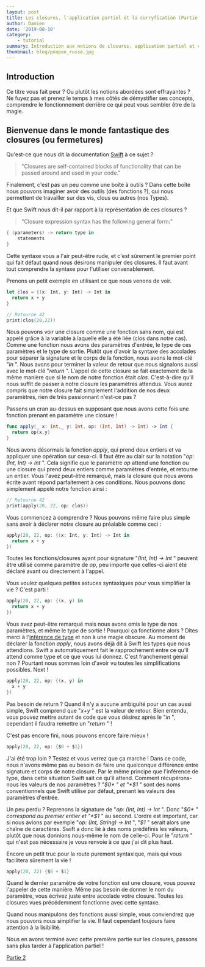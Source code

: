 ```yaml
---
layout: post
title: Les closures, l'application partiel et la curryfication (Partie 1/3) (French version)
author: Damien
date: '2019-08-10'
category:
    - tutorial
summary: Introduction aux notions de closures, application partiel et curryfication
thumbnail: blog/poupee_russe.jpg
---
```



## Introduction

Ce titre vous fait peur ? Ou plutôt les notions abordées sont effrayantes ?
Ne fuyez pas et prenez le temps à mes côtés de démystifier ses concepts, comprendre le fonctionnement derrière ce qui peut vous sembler être de la magie.

## Bienvenue dans le monde fantastique des closures (ou fermetures)

Qu'est-ce que nous dit la documentation [Swift](https://docs.swift.org/swift-book/LanguageGuide/Closures.html) à ce sujet ?

> "Closures are self-contained blocks of functionality that can be passed around and used in your code."

Finalement, c'est pas un peu comme une boîte à outils ? Dans cette boîte nous pouvons imaginer avoir des outils (des fonctions ?), qui nous permettent de travailler sur des vis, clous ou autres (nos Types).

Et que Swift nous dit-il par rapport à la représentation de ces closures ?

> "Closure expression syntax has the following general form:"
```swift
{ (parameters) -> return type in
    statements
}
```

Cette syntaxe vous a l'air peut-être rude, et c'est sûrement le premier point qui fait défaut quand nous désirons manipuler des closures.
Il faut avant tout comprendre la syntaxe pour l'utiliser convenablement.

Prenons un petit exemple en utilisant ce que nous venons de voir.

```swift
let clos = {(x: Int, y: Int) -> Int in
  return x + y
}

// Retourne 42
print(clos(20,22))
```

Nous pouvons voir une closure comme une fonction sans nom, qui est appelé grâce à la variable à laquelle elle a été liée (clos dans notre cas).
Comme une fonction nous avons des paramètres d'entrée, le type de ces paramètres et le type de sortie.
Plutôt que d'avoir la syntaxe des accolades pour séparer la signature et le corps de la fonction, nous avons le mot-clé "*in* ".
Nous avons pour terminer la valeur de retour que nous signalons aussi avec le mot-clé "*return* ".
L'appel de cette closure se fait exactement de la même manière que si le nom de notre fonction était *clos*.
C'est-à-dire qu'il nous suffit de passer à notre closure les paramètres attendus.
Vous aurez compris que notre closure fait simplement l'addition de nos deux paramètres, rien de très passionnant n'est-ce pas ?

Passons un cran au-dessus en supposant que nous avons cette fois une fonction prenant en paramètre une closure !

```swift
func apply(_ x: Int,_ y: Int, op: (Int, Int) -> Int) -> Int {
  return op(x,y)
}
```

Nous avons désormais la fonction *apply*, qui prend deux entiers et va appliquer une opération sur ceux-ci.
Il faut être au clair sur la notation "*op: (Int, Int) -> Int* ".
Cela signifie que le paramètre *op* attend une fonction ou une closure qui prend deux entiers comme paramètres d'entrée, et retourne un entier.
Vous l'avez peut-être remarqué, mais la closure que nous avons écrite avant répond parfaitement à ces conditions.
Nous pouvons donc simplement appelé notre fonction ainsi :

```swift
// Retourne 42
print(apply(20, 22, op: clos))
```

Vous commencez à comprendre ?
Nous pouvons même faire plus simple sans avoir à déclarer notre closure au préalable comme ceci :

```swift
apply(20, 22, op: {(x: Int, y: Int) -> Int in
  return x + y
})
```

Toutes les fonctions/closures ayant pour signature "*(Int, Int) -> Int* " peuvent être utilisé comme paramètre de *op*, peu importe que celles-ci aient été déclaré avant ou directement à l'appel.

Vous voulez quelques petites astuces syntaxiques pour vous simplifier la vie ?
C'est parti !

```swift
apply(20, 22, op: {(x, y) in
  return x + y
})
```

Vous avez peut-être remarqué mais nous avons omis le type de nos paramètres, et même le type de sortie ! Pourquoi ça fonctionne alors ?
Dites merci à l'[inférence de type](https://fr.wikipedia.org/wiki/Inf%C3%A9rence_de_types) et non à une magie obscure.
Au moment de déclarer la fonction *apply*, nous avons déjà dit à Swift les types que nous attendions.
Swift a automatiquement fait le rapprochement entre ce qu'il attend comme type et ce que vous lui donnez. C'est franchement génial non ?
Pourtant nous sommes loin d'avoir vu toutes les simplifications possibles.
Next !

```swift
apply(20, 22, op: {(x, y) in
  x + y
})
```

Pas besoin de return ? Quand il n'y a aucune ambiguïté pour un cas aussi simple, Swift comprend que "*x+y* " est la valeur de retour. Bien entendu, vous pouvez mettre autant de code que vous désirez après le "*in* ", cependant il faudra remettre un "*return* " !

C'est pas encore fini, nous pouvons encore faire mieux !

```swift
apply(20, 22, op: {$0 + $1})
```

J'ai été trop loin ? Testez et vous verrez que ça marche !
Dans ce code, nous n'avons même pas eu besoin de faire une quelconque différence entre signature et corps de notre closure.
Par le même principe que l'inférence de type, dans cette situation Swift sait ce qu'il attend.
Comment récupérons-nous les valeurs de nos paramètres ?
"*$0* " et "*$1* " sont des noms conventionnels que Swift utilise par défaut, prenant les valeurs des paramètres d'entrée.

Un peu perdu ? Reprenons la signature de "*op: (Int, Int) -> Int* ".
Donc "*$0* " correspond au premier entier et "*$1* " au second.
L'ordre est important, car si nous avions par exemple "*op: (Int, String) -> Int* ", "*$1* " serait alors une chaîne de caractères.
Swift a donc lié à des noms prédéfinis les valeurs, plutôt que nous donnions nous-même le nom de celle-ci.
Pour le "*return* " qui n'est pas nécessaire je vous renvoie à ce que j'ai dit plus haut.

Encore un petit truc pour la route purement syntaxique, mais qui vous facilitera sûrement la vie !

```swift
apply(20, 22) {$0 + $1}
```

Quand le dernier paramètre de votre fonction est une closure, vous pouvez l'appeler de cette manière.
Même pas besoin de donner le nom du paramètre, vous écrivez juste entre accolade votre closure.
Toutes les closures vues précédemment fonctionne avec cette syntaxe.

Quand nous manipulons des fonctions aussi simple, vous conviendrez que nous pouvons nous simplifier la vie.
Il faut cependant toujours faire attention à la lisibilité.

Nous en avons terminé avec cette première partie sur les closures, passons sans plus tarder
à l'application partiel !

[Partie 2](partial-application-fr.html)
